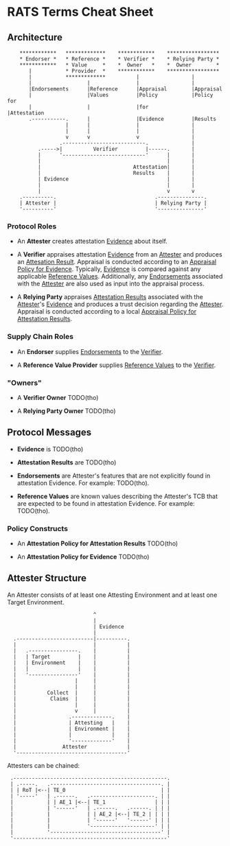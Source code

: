 # RATS Terms Cheat Sheet

## Architecture

```
    ************   *************    ************    *****************
    * Endorser *   * Reference *    * Verifier *    * Relying Party *
    ************   * Value     *    *  Owner   *    *  Owner        *
       |           * Provider  *    ************    *****************
       |           *************          |                 |
       |                  |               |                 |
       |Endorsements      |Reference      |Appraisal        |Appraisal
       |                  |Values         |Policy           |Policy for
       |                  |               |for              |Attestation
       .-----------.      |               |Evidence         |Results
                   |      |               |                 |
                   |      |               |                 |
                   v      v               v                 |
                 .---------------------------.              |
          .----->|          Verifier         |------.       |
          |      '---------------------------'      |       |
          |                                         |       |
          |                              Attestation|       |
          |                              Results    |       |
          | Evidence                                |       |
          |                                         |       |
          |                                         v       v
    .----------.                                .---------------.
    | Attester |                                | Relying Party |
    '----------'                                '---------------'
```

### Protocol Roles

* An <a name="attester">**Attester**</a> creates attestation [Evidence](#evidence) about itself.

* A <a name="verifier">**Verifier**</a> appraises attestation [Evidence](#evidence) from an [Attester](#attester) and produces an [Attesation Result](#ar).  Appraisal is conducted according to an [Appraisal Policy for Evidence](#apfe).  Typically, [Evidence](#evidence) is compared against any applicable [Reference Values](#ref-val).  Additionally, any [Endorsements](#endo) associated with the [Attester](#attester) are also used as input into the appraisal process.

* A <a name="rp">**Relying Party**</a> appraises [Attestation Results](#ar) associated with the [Attester](#attester)'s [Evidence](#evidence) and produces a trust decision regarding the [Attester](#attester).  Appraisal is conducted according to a local [Appraisal Policy for Attestation Results](#apfar).

### Supply Chain Roles

* An <a name="endorser">**Endorser**</a> supplies [Endorsements](#endo) to the [Verifier](#verifier).

* A <a name="rv-pro">**Reference Value Provider**</a> supplies [Reference Values](#ref-val) to the [Verifier](#verifier).

### "Owners"

* A <a name="verif-owner">**Verifier Owner**</a> TODO(tho)

* A <a name="rp-owner">**Relying Party Owner**</a> TODO(tho)

## Protocol Messages

* <a name="evidence">**Evidence**</a> is TODO(tho)

* <a name="ar">**Attestation Results**</a> are TODO(tho)

* <a name="endo">**Endorsements**</a> are Attester's features that are not explicitly found in attestation Evidence.  For example: TODO(tho).

* <a name="ref-val">**Reference Values**</a> are known values describing the Attester's TCB that are expected to be found in attestation Evidence.  For example: TODO(tho).

### Policy Constructs

* An <a name="apfar">**Attestation Policy for Attestation Results**</a> TODO(tho)

* An <a name="apfe">**Attestation Policy for Evidence**</a> TODO(tho)

## Attester Structure

An Attester consists of at least one Attesting Environment and at least one Target Environment.

```
                            ^ 
                            |
                            | Evidence
                            |
  .-------------------------|----------.
  |                         |          |
  |   .----------------.    |          |
  |   | Target         |    |          |
  |   | Environment    |    |          |
  |   |                |    |          |
  |   '----------------'    |          |
  |                   |     |          |
  |                   |     |          |
  |          Collect  |     |          |
  |           Claims  |     |          |
  |                   |     |          |
  |                   v     |          |
  |                 .-------------.    |
  |                 | Attesting   |    |
  |                 | Environment |    |
  |                 |             |    |
  |                 '-------------'    |
  |               Attester             |
  '------------------------------------'

```

Attesters can be chained:

```
 .--------------------------------------------------.
 | .-----.   .------------------------------------. |
 | | RoT |<--| TE_0                               | |
 | '-----'   | .------.   .---------------------. | |
 |           | | AE_1 |<--| TE_1                | | |
 |           | '------'   | .------.   .------. | | |
 |           |            | | AE_2 |<--| TE_2 | | | |
 |           |            | '------'   '------' | | |
 |           |            '---------------------' | |
 |           '------------------------------------' |
 '--------------------------------------------------'
```
